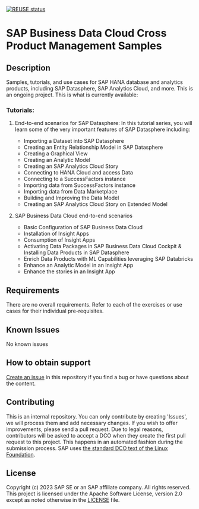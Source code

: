 <!--
SPDX-FileCopyrightText: 2017 Free Software Foundation Europe e.V. <https://fsfe.org>

SPDX-License-Identifier: CC-BY-SA-4.0
-->
[![REUSE status](https://api.reuse.software/badge/github.com/sap-samples/hda-cross-pm-samples)](https://api.reuse.software/info/github.com/sap-samples/hda-cross-pm-samples)

# SAP Business Data Cloud Cross Product Management Samples

## Description
Samples, tutorials, and use cases for SAP HANA database and analytics products, including  SAP Datasphere, SAP Analytics Cloud, and more. This is an ongoing project. This is what is currently available:

### Tutorials:
1. End-to-end scenarios for SAP Datasphere: In this tutorial series, you will learn some of the very important features of SAP Datasphere including:
    - Importing a Dataset into SAP Datasphere
    - Creating an Entity Relationship Model in SAP Datasphere
    - Creating a Graphical View
    - Creating an Analytic Model
    - Creating an SAP Analytics Cloud Story
    - Connecting to HANA Cloud and access Data
    - Connecting to a SuccessFactors instance
    - Importing data from SuccessFactors instance
    - Importing data from Data Marketplace
    - Building and Improving the Data Model
    - Creating an SAP Analytics Cloud Story on Extended Model
	
2. SAP Business Data Cloud end-to-end scenarios
	- Basic Configuration of SAP Business Data Cloud
	- Installation of Insight Apps
	- Consumption of Insight Apps
	- Activating Data Packages in SAP Business Data Cloud Cockpit & Installing Data Products in SAP Datasphere
	- Enrich Data Products with ML Capabilities leveraging SAP Databricks
	- Enhance an Analytic Model in an Insight App
	- Enhance the stories in an Insight App
	

## Requirements
There are no overall requirements. Refer to each of the exercises or use cases for their individual pre-requisites.

## Known Issues
No known issues

## How to obtain support
[Create an issue](https://github.com/SAP-samples/<repository-name>/issues) in this repository if you find a bug or have questions about the content.

## Contributing
This is an internal repository. You can only contribute by creating 'Issues', we will process them and add necessary changes. If you wish to offer improvements, please send a pull request. Due to legal reasons, contributors will be asked to accept a DCO when they create the first pull request to this project. This happens in an automated fashion during the submission process. SAP uses [the standard DCO text of the Linux Foundation](https://developercertificate.org/).

## License
Copyright (c) 2023 SAP SE or an SAP affiliate company. All rights reserved. This project is licensed under the Apache Software License, version 2.0 except as noted otherwise in the [LICENSE](LICENSE) file.
